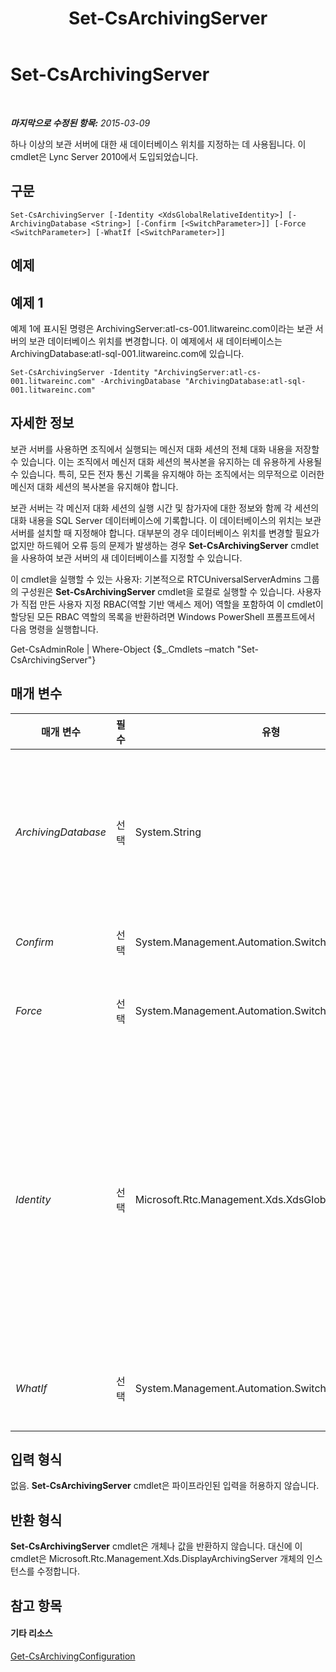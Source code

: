 ﻿---
title: Set-CsArchivingServer
TOCTitle: Set-CsArchivingServer
ms:assetid: d4e51c14-34a6-4134-bb71-87bc2f11092d
ms:mtpsurl: https://technet.microsoft.com/ko-kr/library/Gg398923(v=OCS.15)
ms:contentKeyID: 49305157
ms.date: 08/24/2015
mtps_version: v=OCS.15
ms.translationtype: HT
---

# Set-CsArchivingServer

 

_**마지막으로 수정된 항목:** 2015-03-09_

하나 이상의 보관 서버에 대한 새 데이터베이스 위치를 지정하는 데 사용됩니다. 이 cmdlet은 Lync Server 2010에서 도입되었습니다.

## 구문

    Set-CsArchivingServer [-Identity <XdsGlobalRelativeIdentity>] [-ArchivingDatabase <String>] [-Confirm [<SwitchParameter>]] [-Force <SwitchParameter>] [-WhatIf [<SwitchParameter>]]

## 예제

## 예제 1

예제 1에 표시된 명령은 ArchivingServer:atl-cs-001.litwareinc.com이라는 보관 서버의 보관 데이터베이스 위치를 변경합니다. 이 예제에서 새 데이터베이스는 ArchivingDatabase:atl-sql-001.litwareinc.com에 있습니다.

    Set-CsArchivingServer -Identity "ArchivingServer:atl-cs-001.litwareinc.com" -ArchivingDatabase "ArchivingDatabase:atl-sql-001.litwareinc.com"

## 자세한 정보

보관 서버를 사용하면 조직에서 실행되는 메신저 대화 세션의 전체 대화 내용을 저장할 수 있습니다. 이는 조직에서 메신저 대화 세션의 복사본을 유지하는 데 유용하게 사용될 수 있습니다. 특히, 모든 전자 통신 기록을 유지해야 하는 조직에서는 의무적으로 이러한 메신저 대화 세션의 복사본을 유지해야 합니다.

보관 서버는 각 메신저 대화 세션의 실행 시간 및 참가자에 대한 정보와 함께 각 세션의 대화 내용을 SQL Server 데이터베이스에 기록합니다. 이 데이터베이스의 위치는 보관 서버를 설치할 때 지정해야 합니다. 대부분의 경우 데이터베이스 위치를 변경할 필요가 없지만 하드웨어 오류 등의 문제가 발생하는 경우 **Set-CsArchivingServer** cmdlet을 사용하여 보관 서버의 새 데이터베이스를 지정할 수 있습니다.

이 cmdlet을 실행할 수 있는 사용자: 기본적으로 RTCUniversalServerAdmins 그룹의 구성원은 **Set-CsArchivingServer** cmdlet을 로컬로 실행할 수 있습니다. 사용자가 직접 만든 사용자 지정 RBAC(역할 기반 액세스 제어) 역할을 포함하여 이 cmdlet이 할당된 모든 RBAC 역할의 목록을 반환하려면 Windows PowerShell 프롬프트에서 다음 명령을 실행합니다.

Get-CsAdminRole | Where-Object {$\_.Cmdlets –match "Set-CsArchivingServer"}

## 매개 변수


<table>
<colgroup>
<col style="width: 25%" />
<col style="width: 25%" />
<col style="width: 25%" />
<col style="width: 25%" />
</colgroup>
<thead>
<tr class="header">
<th>매개 변수</th>
<th>필수</th>
<th>유형</th>
<th>설명</th>
</tr>
</thead>
<tbody>
<tr class="odd">
<td><p><em>ArchivingDatabase</em></p></td>
<td><p>선택</p></td>
<td><p>System.String</p></td>
<td><p>새 보관 데이터베이스의 서비스 위치입니다(예: -ArchivingDatabase ArchivingDatabase:atl-sql-001.litwareinc.com). 데이터베이스 위치를 지정할 때 SQL Server 경로 대신 이 서비스 위치를 사용해야 합니다.</p></td>
</tr>
<tr class="even">
<td><p><em>Confirm</em></p></td>
<td><p>선택</p></td>
<td><p>System.Management.Automation.SwitchParameter</p></td>
<td><p>명령을 실행하기 전에 확인 메시지를 표시합니다.</p></td>
</tr>
<tr class="odd">
<td><p><em>Force</em></p></td>
<td><p>선택</p></td>
<td><p>System.Management.Automation.SwitchParameter</p></td>
<td><p>명령을 실행할 때 발생할 수 있는 심각하지 않은 오류 메시지를 표시하지 않습니다.</p></td>
</tr>
<tr class="even">
<td><p><em>Identity</em></p></td>
<td><p>선택</p></td>
<td><p>Microsoft.Rtc.Management.Xds.XdsGlobalRelativeIdentity</p></td>
<td><p>수정할 보관 서버 인스턴스의 서비스 위치입니다(예: -Identity ArchivingServer:atl-cs-001.litwareinc.com). 다음 명령을 실행하여 모든 보관 서버의 서비스 위치를 검색할 수 있습니다.</p>
<p>Get-CsService –ArchivingServer | Select-Object Identity</p>
<p>이제 보관 서버를 지정할 때 접두사 &quot;ArchivingServer:&quot;를 사용하지 않아도 됩니다(예: -Identity &quot;atl-cs-001.litwareinc.com&quot;).</p>
<p></p></td>
</tr>
<tr class="odd">
<td><p><em>WhatIf</em></p></td>
<td><p>선택</p></td>
<td><p>System.Management.Automation.SwitchParameter</p></td>
<td><p>명령을 실제로 실행하지 않고도 명령이 실행될 경우 발생할 수 있는 현상을 설명합니다.</p></td>
</tr>
</tbody>
</table>


## 입력 형식

없음. **Set-CsArchivingServer** cmdlet은 파이프라인된 입력을 허용하지 않습니다.

## 반환 형식

**Set-CsArchivingServer** cmdlet은 개체나 값을 반환하지 않습니다. 대신에 이 cmdlet은 Microsoft.Rtc.Management.Xds.DisplayArchivingServer 개체의 인스턴스를 수정합니다.

## 참고 항목

#### 기타 리소스

[Get-CsArchivingConfiguration](get-csarchivingconfiguration.md)

